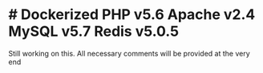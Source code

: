 # # Dockerized PHP v5.6 Apache v2.4 MySQL v5.7 Redis v5.0.5

Still working on this.
All necessary comments will be provided at the very end
